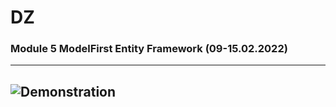 # DZ
### Module 5 ModelFirst Entity Framework (09-15.02.2022)
---
![Demonstration](https://github.com/dankozz1t/ADO.NET_Study/blob/main/DZ_07_CodeFirstPhoneBook/DemonstrationPhoneBook.gif)
---
